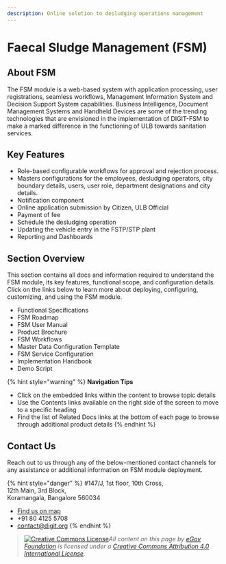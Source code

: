 ```yaml
---
description: Online solution to desludging operations management
---
```


# Faecal Sludge Management (FSM)

## About FSM

The FSM module is a web-based system with application processing, user registrations, seamless workflows, Management Information System and Decision Support System capabilities. Business Intelligence, Document Management Systems and Handheld Devices are some of the trending technologies that are envisioned in the implementation of DIGIT-FSM to make a marked difference in the functioning of ULB towards sanitation services.

## Key Features

* Role-based configurable workflows for approval and rejection process.
* Masters configurations for the employees, desludging operators, city boundary details, users, user role, department designations and city details.
* Notification component
* Online application submission by Citizen, ULB Official
* Payment of fee
* Schedule the desludging operation
* Updating the vehicle entry in the FSTP/STP plant
* Reporting and Dashboards

## Section Overview

This section contains all docs and information required to understand the FSM module, its key features, functional scope, and configuration details. Click on the links below to learn more about deploying, configuring, customizing, and using the FSM module.

* Functional Specifications
* FSM Roadmap
* FSM User Manual
* Product Brochure
* FSM Workflows
* Master Data Configuration Template
* FSM Service Configuration
* Implementation Handbook
* Demo Script

{% hint style="warning" %}
**Navigation Tips**

* Click on the embedded links within the content to browse topic details
* Use the Contents links available on the right side of the screen to move to a specific heading
* Find the list of Related Docs links at the bottom of each page to browse through additional product details
{% endhint %}

## Contact Us

Reach out to us through any of the below-mentioned contact channels for any assistance or additional information on FSM module deployment.

{% hint style="danger" %}
\#147/J, 1st floor, 10th Cross,\
12th Main, 3rd Block,\
Koramangala, Bangalore 560034

* [Find us on map](https://goo.gl/maps/pYCFMhHWW7r)
* \+91 80 4125 5708
* contact@digit.org
{% endhint %}

> [![Creative Commons License](https://i.creativecommons.org/l/by/4.0/80x15.png)](http://creativecommons.org/licenses/by/4.0/)_All content on this page by_ [_eGov Foundation_](https://egov.org.in) _is licensed under a_ [_Creative Commons Attribution 4.0 International License_](http://creativecommons.org/licenses/by/4.0/)_._
